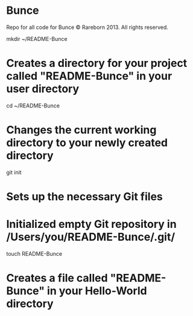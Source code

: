 Bunce
=====

Repo for all code for Bunce
© Rareborn 2013. All rights reserved.

mkdir ~/README-Bunce
# Creates a directory for your project called "README-Bunce" in your user directory

cd ~/README-Bunce
# Changes the current working directory to your newly created directory

git init
# Sets up the necessary Git files
# Initialized empty Git repository in /Users/you/README-Bunce/.git/

touch README-Bunce
# Creates a file called "README-Bunce" in your Hello-World directory
